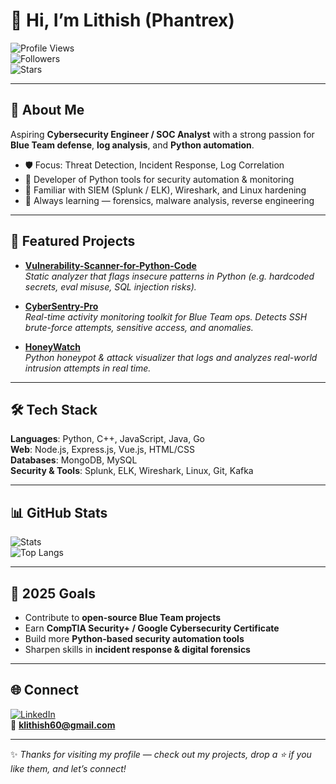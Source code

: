 # 👋 Hi, I’m Lithish (Phantrex)  

![Profile Views](https://komarev.com/ghpvc/?username=Lithish-7&style=flat-square&color=blue)  
![Followers](https://img.shields.io/github/followers/Lithish-7?style=social)  
![Stars](https://img.shields.io/github/stars/Lithish-7?style=social)  

---

## 🔐 About Me  
Aspiring **Cybersecurity Engineer / SOC Analyst** with a strong passion for **Blue Team defense**, **log analysis**, and **Python automation**.  

- 🛡️ Focus: Threat Detection, Incident Response, Log Correlation  
- 🐍 Developer of Python tools for security automation & monitoring  
- 🔧 Familiar with SIEM (Splunk / ELK), Wireshark, and Linux hardening  
- 🌱 Always learning — forensics, malware analysis, reverse engineering  

---

## 🚀 Featured Projects  

- **[Vulnerability-Scanner-for-Python-Code](https://github.com/Lithish-7/Vulnerability-Scanner-for-Python-Code)**  
  *Static analyzer that flags insecure patterns in Python (e.g. hardcoded secrets, eval misuse, SQL injection risks).*  

- **[CyberSentry-Pro](https://github.com/Lithish-7/CyberSentry-Pro)**  
  *Real-time activity monitoring toolkit for Blue Team ops. Detects SSH brute-force attempts, sensitive access, and anomalies.*  

- **[HoneyWatch](https://github.com/Lithish-7/HoneyWatch)**  
  *Python honeypot & attack visualizer that logs and analyzes real-world intrusion attempts in real time.*  

---

## 🛠 Tech Stack  

**Languages**: Python, C++, JavaScript, Java, Go  
**Web**: Node.js, Express.js, Vue.js, HTML/CSS  
**Databases**: MongoDB, MySQL  
**Security & Tools**: Splunk, ELK, Wireshark, Linux, Git, Kafka  

---

## 📊 GitHub Stats  

![Stats](https://github-readme-stats.vercel.app/api?username=Lithish-7&show_icons=true&theme=tokyonight)  
![Top Langs](https://github-readme-stats.vercel.app/api/top-langs/?username=Lithish-7&layout=compact&theme=tokyonight)  

---

## 🎯 2025 Goals  

- Contribute to **open-source Blue Team projects**  
- Earn **CompTIA Security+ / Google Cybersecurity Certificate**  
- Build more **Python-based security automation tools**  
- Sharpen skills in **incident response & digital forensics**  

---

## 🌐 Connect  

[![LinkedIn](https://img.shields.io/badge/LinkedIn-0077B5?style=for-the-badge&logo=linkedin&logoColor=white)](https://www.linkedin.com/in/lithishxsec/)  
📧 **klithish60@gmail.com**  

---

✨ *Thanks for visiting my profile — check out my projects, drop a ⭐ if you like them, and let’s connect!*  
